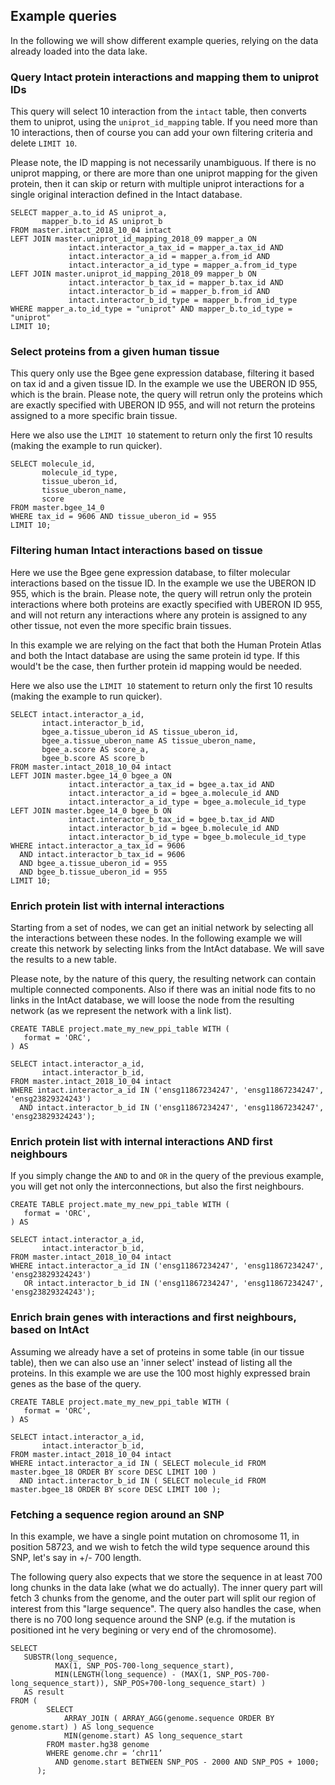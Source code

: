 ## Example queries
In the following we will show different example queries, relying on the data already loaded into the 
data lake.
 

### Query Intact protein interactions and mapping them to uniprot IDs

This query will select 10 interaction from the `intact` table, then converts them to uniprot, using the 
`uniprot_id_mapping` table. If you need more than 10 interactions, then of course you can add your own 
filtering criteria and delete `LIMIT 10`.

Please note, the ID mapping is not necessarily unambiguous. If there is no uniprot mapping, or there are 
more than one uniprot mapping for the given protein, then it can skip or return with multiple uniprot
interactions for a single original interaction defined in the Intact database.


```$sql
SELECT mapper_a.to_id AS uniprot_a,
       mapper_b.to_id AS uniprot_b
FROM master.intact_2018_10_04 intact
LEFT JOIN master.uniprot_id_mapping_2018_09 mapper_a ON 
             intact.interactor_a_tax_id = mapper_a.tax_id AND
             intact.interactor_a_id = mapper_a.from_id AND
             intact.interactor_a_id_type = mapper_a.from_id_type
LEFT JOIN master.uniprot_id_mapping_2018_09 mapper_b ON 
             intact.interactor_b_tax_id = mapper_b.tax_id AND
             intact.interactor_b_id = mapper_b.from_id AND
             intact.interactor_b_id_type = mapper_b.from_id_type
WHERE mapper_a.to_id_type = "uniprot" AND mapper_b.to_id_type = "uniprot"
LIMIT 10;
```

### Select proteins from a given human tissue

This query only use the Bgee gene expression database, filtering it based on tax id and a given tissue ID.
In the example we use the UBERON ID 955, which is the brain. Please note, the query will retrun only
the proteins which are exactly specified with UBERON ID 955, and will not return the proteins assigned
to a more specific brain tissue.

Here we also use the `LIMIT 10` statement to return only the first 10 results (making the example to
run quicker).

```$sql
SELECT molecule_id, 
       molecule_id_type, 
       tissue_uberon_id, 
       tissue_uberon_name, 
       score
FROM master.bgee_14_0
WHERE tax_id = 9606 AND tissue_uberon_id = 955
LIMIT 10;
```


### Filtering human Intact interactions based on tissue

Here we use the Bgee gene expression database, to filter molecular interactions based on the tissue ID.
In the example we use the UBERON ID 955, which is the brain. Please note, the query will retrun only
the protein interactions where both proteins are exactly specified with UBERON ID 955, and will not 
return any interactions where any protein is assigned to any other tissue, not even the more specific
brain tissues.

In this example we are relying on the fact that both the Human Protein Atlas and both the Intact
database are using the same protein id type. If this would't be the case, then further protein id 
mapping would be needed.

Here we also use the `LIMIT 10` statement to return only the first 10 results (making the example to
run quicker).

```$sql
SELECT intact.interactor_a_id, 
       intact.interactor_b_id, 
       bgee_a.tissue_uberon_id AS tissue_uberon_id, 
       bgee_a.tissue_uberon_name AS tissue_uberon_name, 
       bgee_a.score AS score_a,
       bgee_b.score AS score_b
FROM master.intact_2018_10_04 intact
LEFT JOIN master.bgee_14_0 bgee_a ON 
             intact.interactor_a_tax_id = bgee_a.tax_id AND
             intact.interactor_a_id = bgee_a.molecule_id AND
             intact.interactor_a_id_type = bgee_a.molecule_id_type
LEFT JOIN master.bgee_14_0 bgee_b ON 
             intact.interactor_b_tax_id = bgee_b.tax_id AND
             intact.interactor_b_id = bgee_b.molecule_id AND
             intact.interactor_b_id_type = bgee_b.molecule_id_type
WHERE intact.interactor_a_tax_id = 9606 
  AND intact.interactor_b_tax_id = 9606
  AND bgee_a.tissue_uberon_id = 955
  AND bgee_b.tissue_uberon_id = 955
LIMIT 10;
```


### Enrich protein list with internal interactions

Starting from a set of nodes, we can get an initial network by selecting all the interactions between 
these nodes. In the following example we will create this network by selecting links from the IntAct 
database. We will save the results to a new table.

Please note, by the nature of this query, the resulting network can contain multiple connected 
components. Also if there was an initial node fits to no links in the IntAct database, we will
loose the node from the resulting network (as we represent the network with a link list).


```$sql
CREATE TABLE project.mate_my_new_ppi_table WITH (
   format = 'ORC',
) AS

SELECT intact.interactor_a_id, 
       intact.interactor_b_id, 
FROM master.intact_2018_10_04 intact
WHERE intact.interactor_a_id IN ('ensg11867234247', 'ensg11867234247', 'ensg23829324243') 
  AND intact.interactor_b_id IN ('ensg11867234247', 'ensg11867234247', 'ensg23829324243');
```

### Enrich protein list with internal interactions AND first neighbours

If you simply change the `AND` to and `OR` in the query of the previous example, you will get 
not only the interconnections, but also the first neighbours. 


```$sql
CREATE TABLE project.mate_my_new_ppi_table WITH (
   format = 'ORC',
) AS

SELECT intact.interactor_a_id, 
       intact.interactor_b_id, 
FROM master.intact_2018_10_04 intact
WHERE intact.interactor_a_id IN ('ensg11867234247', 'ensg11867234247', 'ensg23829324243') 
   OR intact.interactor_b_id IN ('ensg11867234247', 'ensg11867234247', 'ensg23829324243');
```


### Enrich brain genes with interactions and first neighbours, based on IntAct

Assuming we already have a set of proteins in some table (in our tissue table), then we can 
also use an 'inner select' instead of listing all the proteins. In this example we are use
the 100 most highly expressed brain genes as the base of the query.


```$sql
CREATE TABLE project.mate_my_new_ppi_table WITH (
   format = 'ORC',
) AS

SELECT intact.interactor_a_id, 
       intact.interactor_b_id, 
FROM master.intact_2018_10_04 intact
WHERE intact.interactor_a_id IN ( SELECT molecule_id FROM master.bgee_18 ORDER BY score DESC LIMIT 100 ) 
  AND intact.interactor_b_id IN ( SELECT molecule_id FROM master.bgee_18 ORDER BY score DESC LIMIT 100 );
```


### Fetching a sequence region around an SNP

In this example, we have a single point mutation on chromosome 11, in position 58723, and we 
wish to fetch the wild type sequence around this SNP, let's say in +/- 700 length.

The following query also expects that we store the sequence in at least 700 long chunks in the 
data lake (what we do actually). The inner query part will fetch 3 chunks from the genome,
and the outer part will split our region of interest from this "large sequence". The query 
also handles the case, when there is no 700 long sequence around the SNP (e.g. if the mutation
is positioned int he very begining or very end of the chromosome).


```$sql
SELECT 
   SUBSTR(long_sequence, 
          MAX(1, SNP_POS-700-long_sequence_start), 
          MIN(LENGTH(long_sequence) - (MAX(1, SNP_POS-700-long_sequence_start)), SNP_POS+700-long_sequence_start) ) 
   AS result
FROM (
        SELECT 
            ARRAY_JOIN ( ARRAY_AGG(genome.sequence ORDER BY genome.start) ) AS long_sequence
            MIN(genome.start) AS long_sequence_start
        FROM master.hg38 genome
        WHERE genome.chr = ‘chr11’
          AND genome.start BETWEEN SNP_POS - 2000 AND SNP_POS + 1000;
      );
```


